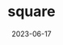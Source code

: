 ---
title: "square"
cc-type: shape
date: 2023-06-17
hashtag: square
type-of:
  - rhombus
tags:
  - rhombus
  - geometry
---